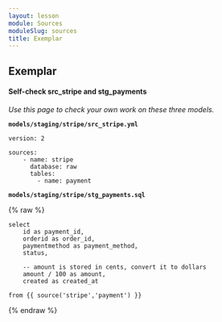 ```yaml
---
layout: lesson
module: Sources
moduleSlug: sources
title: Exemplar
---
```


## Exemplar

#### Self-check src_stripe and stg_payments
*Use this page to check your own work on these three models.*

**`models/staging/stripe/src_stripe.yml`**

```
version: 2

sources:
    - name: stripe
      database: raw
      tables:
        - name: payment
```

**`models/staging/stripe/stg_payments.sql`**

{% raw %}
```
select
    id as payment_id,
    orderid as order_id,
    paymentmethod as payment_method,
    status,

    -- amount is stored in cents, convert it to dollars
    amount / 100 as amount,
    created as created_at

from {{ source('stripe','payment') }}
```
{% endraw %}